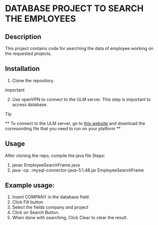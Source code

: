 # DATABASE PROJECT TO SEARCH THE EMPLOYEES

## Description
This project contains code for searching the data of employee working on the requested projects.

## Installation
1. Clone the repository.

> [!IMPORTANT]
> 2. Use openVPN to connect to the ULM server. This step is important to access database.

> [!TIP]
> ** To connect to the ULM server, go to [this website](https://openvpn.ulm.edu) and download the corresonding file that you need to run on your platform **


## Usage
After cloning the repo, compile the java file
Steps:
1. javac EmployeeSearchFrame.java
2. java -cp .:mysql-connector-java-5.1.48.jar EmployeeSearchFrame


## Example usage:

1. Insert COMPANY in the database field.
2. Click Fill button
3. Select the fields company and project
4. Click on Search Button.
5. When done with searching, Click Clear to clear the result.

###